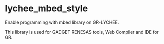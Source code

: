 # lychee_mbed_style
Enable programming with mbed library on GR-LYCHEE.

This library is used for GADGET RENESAS tools, Web Compiler and IDE for GR.
